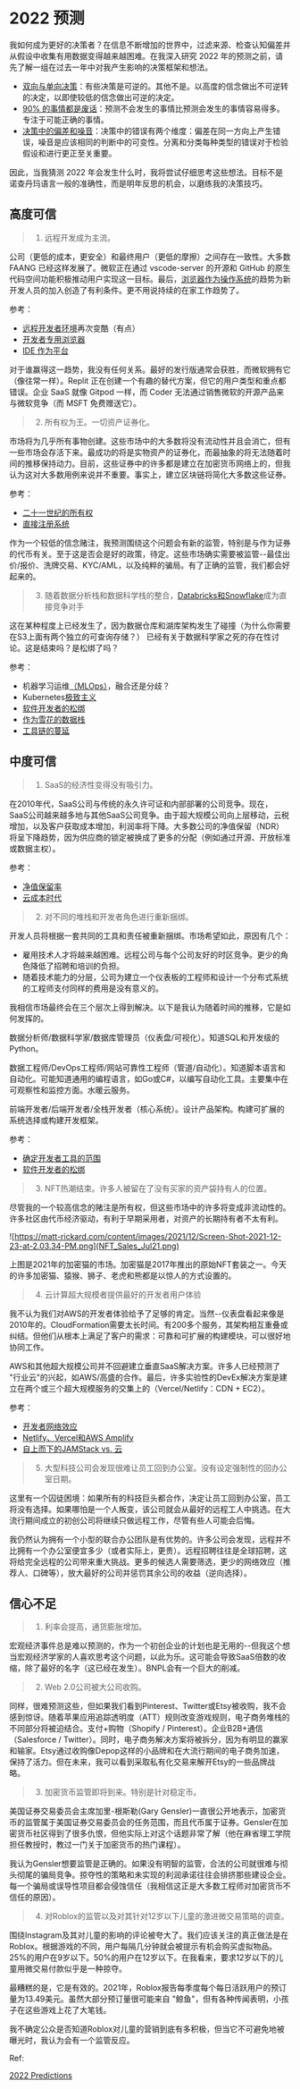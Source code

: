 # 2022 预测

我如何成为更好的决策者？在信息不断增加的世界中，过滤来源、检查认知偏差并从假设中收集有用数据变得越来越困难。在我深入研究 2022 年的预测之前，请先了解一组在过去一年中对我产生影响的决策框架和想法。

* [双向与单向决策](https://matt-rickard.com/high-velocity-decision-making/)：有些决策是可逆的。其他不是。以高度的信念做出不可逆转的决定，以即使较低的信念做出可逆的决定。
* [90% 的事情都是废话](https://matt-rickard.com/90-of-everything-is-crap/)：预测不会发生的事情比预测会发生的事情容易得多。专注于可能正确的事情。
* [决策中的偏差和噪音](https://matt-rickard.com/reducing-errors-in-decision-making/)：决策中的错误有两个维度：偏差在同一方向上产生错误，噪音是应该相同的判断中的可变性。分离和分类每种类型的错误对于检验假设和进行更正至关重要。

因此，当我猜测 2022 年会发生什么时，我将尝试仔细思考这些想法。目标不是诺查丹玛语言一般的准确性，而是明年反思的机会，以磨练我的决策技巧。

## 高度可信

> 1. 远程开发成为主流。

公司（更低的成本，更安全）和最终用户（更低的摩擦）之间存在一致性。大多数 FAANG 已经这样发展了。微软正在通过 vscode-server 的开源和 GitHub 的原生代码空间功能积极推动用户实现这一目标。最后，[浏览器作为操作系统](https://matt-rickard.com/everything-is-a-browser/)的趋势为新开发人员的加入创造了有利条件。更不用说持续的在家工作趋势了。

参考：

* [远程开发者环境](https://matt-rickard.com/remote-developer-environments/)再次变酷（有点）
* [开发者专用浏览器](https://matt-rickard.com/a-browser-for-developers/)
* [IDE 作为平台](https://matt-rickard.com/ide-as-a-platform/)

对于谁赢得这一趋势，我没有任何关系。最好的发行版通常会获胜，而微软拥有它（像往常一样）。Replit 正在创建一个有趣的替代方案，但它的用户类型和重点都错误。企业 SaaS 就像 Gitpod 一样，而 Coder 无法通过销售微软的开源产品来与微软竞争（而 MSFT 免费赠送它）。

> 2. 所有权为王。一切资产证券化。

市场将为几乎所有事物创建。这些市场中的大多数将没有流动性并且会消亡，但有一些市场会存活下来。最成功的将是实物资产的证券化，而最抽象的将无法随着时间的推移保持动力。目前，这些证券中的许多都是建立在加密货币网络上的，但我认为这对大多数用例来说并不重要。事实上，建立区块链将简化大多数这些证券。

参考：

* [二十一世纪的所有权](https://matt-rickard.com/ownership-in-the-twenty-first-century/)
* [直接注册系统](https://matt-rickard.com/direct/)

作为一个较低的信念赌注，我预测围绕这个问题会有新的监管，特别是与作为证券的代币有关。至于这是否会是好的政策，待定。这些市场确实需要被监管--最佳出价/报价、洗牌交易、KYC/AML，以及纯粹的骗局。有了正确的监管，我们都会好起来的。

> 3. 随着数据分析栈和数据科学栈的整合，[Databricks和Snowflake](https://matt-rickard.com/the-collision-course-of-databricks-and-snowflake/)成为直接竞争对手

这在某种程度上已经发生了，因为数据仓库和湖库架构发生了碰撞（为什么你需要在S3上面有两个独立的可查询存储？） 已经有关于数据科学家之死的存在性讨论。这是结束吗？是松绑了吗？

参考：

* 机器学习运维[（MLOps）](https://matt-rickard.com/mlops-convergent-or-divergent/)，融合还是分歧？
* Kubernetes[极致主义](https://matt-rickard.com/kubernetes-maximalism/)
* [软件开发者的松绑](https://matt-rickard.com/the-unbundling-of-the-software-engineer/)
* [作为雪花的数据栈](https://matt-rickard.com/the-divergent-data-stack/)
* [工具链的蔓延](https://matt-rickard.com/minimal-viable-frameworks/)

## 中度可信

> 1. SaaS的经济性变得没有吸引力。

在2010年代，SaaS公司与传统的永久许可证和内部部署的公司竞争。现在，SaaS公司越来越多地与其他SaaS公司竞争。由于超大规模公司向上层移动，云税增加，以及客户获取成本增加，利润率将下降。大多数公司的净值保留（NDR）将呈下降趋势，因为供应商的锁定被换成了更多的分配（例如通过开源、开放标准或数据主权）。 

参考：

* [净值保留率](https://matt-rickard.com/net-dollar-retention/)
* [云成本时代](https://matt-rickard.com/cloud-cost-era/)
> 2. 对不同的堆栈和开发者角色进行重新捆绑。

开发人员将根据一套共同的工具和责任被重新捆绑。市场希望如此，原因有几个：

* 雇用技术人才将越来越困难。远程公司与每个公司友好的时区竞争。更少的角色降低了招聘和培训的负担。
* 随着技术能力的分层，公司为建立一个仪表板的工程师和设计一个分布式系统的工程师支付同样的费用是没有意义的。

我相信市场最终会在三个层次上得到解决。以下是我认为随着时间的推移，它是如何发挥的。

数据分析师/数据科学家/数据库管理员（仪表盘/可视化）。知道SQL和开发级的Python。

数据工程师/DevOps工程师/网站可靠性工程师（管道/自动化）。知道脚本语言和自动化。可能知道通用的编程语言，如Go或C#，以编写自动化工具。主要集中在可观察性和监控方面。水暖云服务。

前端开发者/后端开发者/全栈开发者（核心系统）。设计产品架构。构建可扩展的系统选择或构建开发框架。

参考：

* [确定开发者工具的范围](https://matt-rickard.com/scoping-developer-tools/)
* [软件开发者的松绑](https://matt-rickard.com/the-unbundling-of-the-software-engineer/)
> 3. NFT热潮结束。许多人被留在了没有买家的资产袋持有人的位置。

尽管我的一个较高信念的赌注是所有权，但这些市场中的许多将变成非流动性的。许多社区由代币经济驱动，有利于早期采用者，对资产的长期持有者不太有利。

![https://matt-rickard.com/content/images/2021/12/Screen-Shot-2021-12-23-at-2.03.34-PM.png](NFT_Sales_Jul21.png)

上图是2021年的加密猫的市场。加密猫是2017年推出的原始NFT套装之一。今天的许多加密猫、猿猴、狮子、老虎和熊都是以惊人的方式设置的。

> 4. 云计算超大规模者提供最好的开发者用户体验

我不认为我们对AWS的开发者体验给予了足够的肯定。当然--仪表盘看起来像是2010年的。CloudFormation需要太长时间。有200多个服务，其架构相互重叠或纠结。但他们从根本上满足了客户的需求：可靠和可扩展的构建模块，可以很好地协同工作。

AWS和其他超大规模公司并不回避建立垂直SaaS解决方案。许多人已经预测了 "行业云"的兴起，如AWS/高盛的合作。最后，许多实验性的DevEx解决方案是建立在两个或三个超大规模服务的交集上的（Vercel/Netlify：CDN + EC2）。

参考：

* [开发者网络效应](https://matt-rickard.com/the-most-useful-developer-tool/)
* [Netlify、Vercel和AWS Amplify](https://matt-rickard.com/netlify-vercel-and-aws-amplify/)
* [自上而下的JAMStack vs. 云](https://matt-rickard.com/the-top-down-jamstack/)
> 5. 大型科技公司会发现很难让员工回到办公室。没有设定强制性的回办公室日期。

这里有一个囚徒困境：如果所有的科技巨头都合作，决定让员工回到办公室，员工将没有选择。如果哪怕是一个人叛变，该公司就会从最好的远程工人中挑选。在大流行期间成立的初创公司将继续只做远程工作，尽管有些人可能会后悔。

我仍然认为拥有一个小型的联合办公团队是有优势的。许多公司会发现，远程并不比拥有一个办公室便宜多少（或者实际上，更贵）。远程招聘往往是全球招聘，这将给完全远程的公司带来重大挑战。更多的候选人需要筛选，更少的网络效应（推荐人、口碑等），放大最好的公司并惩罚其余公司的收益（逆向选择）。

## 信心不足

> 1. 利率会提高，通货膨胀增加。

宏观经济事件总是难以预测的，作为一个初创企业的计划也是无用的--但我这个想当宏观经济学家的人喜欢思考这个问题，以此为乐。这可能会导致SaaS倍数的收缩，除了最好的名字（这已经在发生）。BNPL会有一个巨大的削减。

> 2. Web 2.0公司被大公司收购。

同样，很难预测这些，但如果我们看到Pinterest、Twitter或Etsy被收购，我不会感到惊讶。随着苹果应用追踪透明度（ATT）规则改变游戏规则，电子商务堆栈的不同部分将被迫结合。支付+购物（Shopify / Pinterest）。企业B2B+通信（Salesforce / Twitter）。同时，电子商务解决方案将被拆分，因为有明显的赢家和输家。Etsy通过收购像Depop这样的小品牌和在大流行期间的电子商务加速，保持了活力。但在未来，我可以看到采取私有化交易来解开Etsy的一些品牌战略。

> 3. 加密货币监管即将到来。特别是针对稳定币。

美国证券交易委员会主席加里-根斯勒(Gary Gensler)一直很公开地表示，加密货币的监管属于美国证券交易委员会的任务范围，而且代币属于证券。Gensler在加密货币社区得到了很多仇恨，但他实际上对这个话题非常了解（他在麻省理工学院担任教授时，教过一门关于加密货币的热门课程）。

我认为Gensler想要监管是正确的。如果没有明智的监管，合法的公司就很难与彻头彻尾的骗局竞争。掠夺性的策略和未实现的利润承诺往往会排挤那些建设企业。每一个骗局或误导性项目都会侵蚀信任（我相信这正是大多数工程师对加密货币不信任的原因）。

> 4. 对Roblox的监管以及对其针对12岁以下儿童的激进微交易策略的调查。

围绕Instagram及其对儿童的影响的评论被夸大了。我们应该关注的真正做法是在Roblox。根据游戏的不同，用户每隔几分钟就会被提示有机会购买虚拟物品。25%的用户在9岁以下。50%的用户在12岁以下。在我看来，要求12岁以下的儿童用微交易付款似乎是一种掠夺。

最糟糕的是，它是有效的。2021年，Roblox报告每季度每个每日活跃用户的预订量为13.49美元。虽然大部分预订量很可能来自 "鲸鱼"，但有各种传闻表明，小孩子在这些游戏上花了大笔钱。

我不确定公众是否知道Roblox对儿童的营销到底有多积极，但当它不可避免地被曝光时，我认为会有一个监管反应。

Ref:

[2022 Predictions](https://matt-rickard.com/2022-predictions/)
